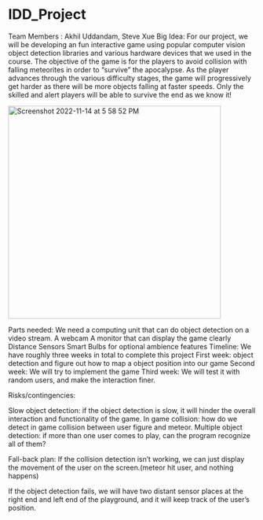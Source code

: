# IDD_Project

Team Members : Akhil Uddandam, Steve Xue
Big Idea: For our project, we will be developing an fun interactive game using popular computer vision object detection libraries and various hardware devices that we used in the course. The objective of the game is for the players to avoid collision with falling meteorites in order to “survive” the apocalypse. As the player advances through the various difficulty stages, the game will progressively get harder as there will be more objects falling at faster speeds. Only the skilled and alert players will be able to survive the end as we know it!

<img width="433" alt="Screenshot 2022-11-14 at 5 58 52 PM" src="https://user-images.githubusercontent.com/54753807/201785658-7bcc2c23-3d40-4349-a7ec-8057e0c997ea.png">




Parts needed:
We need a computing unit that can do object detection on a video stream. 
A webcam
A monitor that can display the game clearly
Distance Sensors
Smart Bulbs for optional ambience features
Timeline:
We have roughly three weeks in total to complete this project
First week: object detection and figure out how to map a object position into our game
Second week: We will try to implement the game
Third week: We will test it with random users, and make the interaction finer.

Risks/contingencies:

Slow object detection: if the object detection is slow, it will hinder the overall interaction and functionality of the game. 
In game collision: how do we detect in game collision between user figure and meteor.
Multiple object detection: if more than one user comes to play, can the program recognize all of them?

Fall-back plan: 
If the collision detection isn’t working, we can just display the movement of the user on the screen.(meteor hit user, and nothing happens)

If the object detection fails, we will have two distant sensor places at the right end and left end of the playground, and it will keep track of the user’s position.
